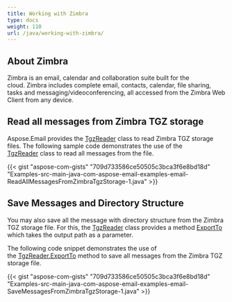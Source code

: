 ```yaml
---
title: Working with Zimbra
type: docs
weight: 110
url: /java/working-with-zimbra/
---
```


## **About Zimbra**
Zimbra is an email, calendar and collaboration suite built for the cloud. Zimbra includes complete email, contacts, calendar, file sharing, tasks and messaging/videoconferencing, all accessed from the Zimbra Web Client from any device.
## **Read all messages from Zimbra TGZ storage**
Aspose.Email provides the [TgzReader](https://reference.aspose.com/email/java/com.aspose.email/TgzReader) class to read Zimbra TGZ storage files. The following sample code demonstrates the use of the [TgzReader](https://reference.aspose.com/email/java/com.aspose.email/TgzReader) class to read all messages from the file. 



{{< gist "aspose-com-gists" "709d733586ce50505c3bca3f6e8bd18d" "Examples-src-main-java-com-aspose-email-examples-email-ReadAllMessagesFromZimbraTgzStorage-1.java" >}}
## **Save Messages and Directory Structure**
You may also save all the message with directory structure from the Zimbra TGZ storage file. For this, the [TgzReader](https://reference.aspose.com/email/java/com.aspose.email/TgzReader) class provides a method [ExportTo](https://reference.aspose.com/email/java/com.aspose.email/TgzReader#exportTo\(java.lang.String\)) which takes the output path as a parameter.

The following code snippet demonstrates the use of the [TgzReader.ExportTo](https://reference.aspose.com/email/java/com.aspose.email/TgzReader#exportTo\(java.lang.String\)) method to save all messages from the Zimbra TGZ storage file.



{{< gist "aspose-com-gists" "709d733586ce50505c3bca3f6e8bd18d" "Examples-src-main-java-com-aspose-email-examples-email-SaveMessagesFromZimbraTgzStorage-1.java" >}}

